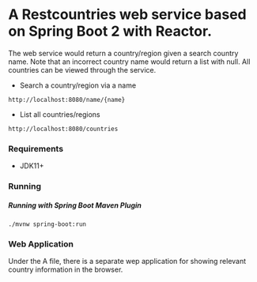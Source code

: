 # A Restcountries web service based on Spring Boot 2 with Reactor.

The web service would return a country/region given a search country name. Note that an incorrect country name would return a list with null. All countries can be viewed through the service.

* Search a country/region via a name

```
http://localhost:8080/name/{name}
```

* List all  countries/regions 

```
http://localhost:8080/countries
```

### Requirements
* JDK11+


### Running
##### Running with Spring Boot Maven Plugin
```
./mvnw spring-boot:run
```

### Web Application
Under the A file, there is a separate wep application for showing relevant country information in the browser.
